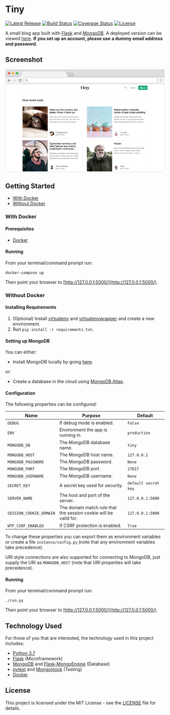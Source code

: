 # Tiny

[![Latest Release](https://img.shields.io/github/release/vanillaSlice/tiny.svg)](https://github.com/vanillaSlice/tiny/releases/latest)
[![Build Status](https://img.shields.io/travis/vanillaSlice/tiny/master.svg)](https://travis-ci.org/vanillaSlice/tiny)
[![Coverage Status](https://img.shields.io/coveralls/github/vanillaSlice/tiny/master.svg)](https://coveralls.io/github/vanillaSlice/tiny?branch=master)
[![License](https://img.shields.io/github/license/vanillaSlice/tiny.svg)](LICENSE)

A small blog app built with [Flask](http://flask.pocoo.org/) and [MongoDB](https://www.mongodb.com/). 
A deployed version can be viewed [here](https://tiny.mikelowe.xyz/).
**If you set up an account, please use a dummy email address and password.**

## Screenshot

![Screenshot](/images/screenshot-1.png)

## Getting Started

* [With Docker](#with-docker)
* [Without Docker](#without-docker)

### With Docker

#### Prerequisites

* [Docker](https://www.docker.com/)

#### Running

From your terminal/command prompt run:

```
docker-compose up
```

Then point your browser to [http://127.0.0.1:5000/](http://127.0.0.1:5000/).

### Without Docker

#### Installing Requirements

1. (Optional) Install [virtualenv](https://pypi.org/project/virtualenv/) and
[virtualenvwrapper](https://virtualenvwrapper.readthedocs.io/en/latest/) and create a new environment.
2. Run `pip install -r requirements.txt`.

#### Setting up MongoDB

You can either:

* Install MongoDB locally by going [here](https://www.mongodb.com/download-center#community).

or:

* Create a database in the cloud using [MongoDB Atlas](https://www.mongodb.com/cloud/atlas).

#### Configuration

The following properties can be configured:

| Name                    | Purpose                                                          | Default              |
| ----------------------- | ---------------------------------------------------------------- | -------------------- |
| `DEBUG`                 | If debug mode is enabled.                                        | `False`              |
| `ENV`                   | Environment the app is running in.                               | `production`         |
| `MONGODB_DB`            | The MongoDB database name.                                       | `tiny`               |
| `MONGODB_HOST`          | The MongoDB host name.                                           | `127.0.0.1`          |
| `MONGODB_PASSWORD`      | The MongoDB password.                                            | `None`               |
| `MONGODB_PORT`          | The MongoDB port.                                                | `27017`              |
| `MONGODB_USERNAME`      | The MongoDB username.                                            | `None`               |
| `SECRET_KEY`            | A secret key used for security.                                  | `default secret key` |
| `SERVER_NAME`           | The host and port of the server.                                 | `127.0.0.1:5000`     |
| `SESSION_COOKIE_DOMAIN` | The domain match rule that the session cookie will be valid for. | `127.0.0.1:5000`     |
| `WTF_CSRF_ENABLED`      | If CSRF protection is enabled.                                   | `True`               |

To change these properties you can export them as environment variables or create a file `instance/config.py` (note
that any environment variables take precedence).

URI style connections are also supported for connecting to MongoDB, just supply the URI as `MONGODB_HOST` (note that
URI properties will take precedence).

#### Running

From your terminal/command prompt run:

```
./run.py
```

Then point your browser to [http://127.0.0.1:5000/](http://127.0.0.1:5000/).

## Technology Used

For those of you that are interested, the technology used in this project includes:

* [Python 3.7](https://www.python.org/downloads/release/python-373/)
* [Flask](http://flask.pocoo.org/) (Microframework)
* [MongoDB](https://www.mongodb.com/) and
[Flask-MongoEngine](http://docs.mongoengine.org/projects/flask-mongoengine/en/latest/) (Database)
* [pytest](https://docs.pytest.org/en/latest/) and [Mongomock](https://github.com/mongomock/mongomock) (Testing)
* [Docker](https://www.docker.com/)

## License

This project is licensed under the MIT License - see the [LICENSE](LICENSE) file for details.

